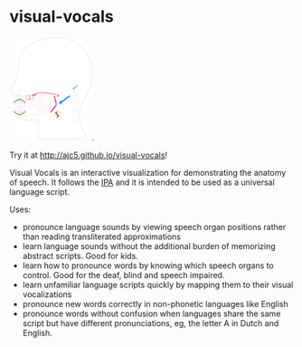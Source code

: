 # visual-vocals

[![batty](visual-vocals.png)](http://ajc5.github.io/visual-vocals)

Try it at http://ajc5.github.io/visual-vocals!

Visual Vocals is an interactive visualization for demonstrating the anatomy of speech. It follows the [IPA](https://en.wikipedia.org/wiki/International_Phonetic_Alphabet) and it is intended to be used as a universal language script.

Uses:
- pronounce language sounds by viewing speech organ positions rather than reading transliterated approximations
- learn language sounds without the additional burden of memorizing abstract scripts. Good for kids.
- learn how to pronounce words by knowing which speech organs to control. Good for the deaf, blind and speech impaired.
- learn unfamiliar language scripts quickly by mapping them to their visual vocalizations
- pronounce new words correctly in non-phonetic languages like English
- pronounce words without confusion when languages share the same script but have different pronunciations, eg, the letter A in Dutch and English.

